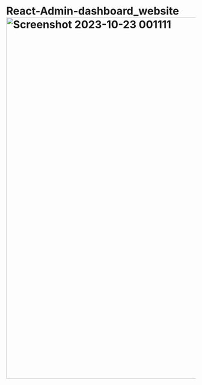 # React-Admin-dashboard_website<img width="960" alt="Screenshot 2023-10-23 001111" src="https://github.com/Gauravshukhu/React-Admin-dashboard_website/assets/100159334/19c6c211-685b-4791-87fd-bcf9fb398102">
